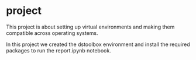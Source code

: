 # project

This project is about setting up virtual environments and making them compatible across operating systems. 

In this project we created the dstoolbox environment and install the required packages to run the report.ipynb notebook. 


